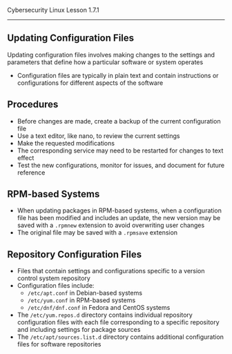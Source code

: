 Cybersecurity Linux Lesson 1.7.1
___
## Updating Configuration Files
Updating configuration files involves making changes to the settings and parameters that define how a particular software or system operates  
- Configuration files are typically in plain text and contain instructions or configurations for different aspects of the software

## Procedures  
- Before changes are made, create a backup of the current configuration file  
- Use a text editor, like nano, to review the current settings  
- Make the requested modifications  
- The corresponding service may need to be restarted for changes to text effect  
- Test the new configurations, monitor for issues, and document for future reference

## RPM-based Systems  
- When updating packages in RPM-based systems, when a configuration file has been modified and includes an update, the new version may be saved with a `.rpmnew` extension to avoid overwriting user changes  
- The original file may be saved with a `.rpmsave` extension

## Repository Configuration Files  
- Files that contain settings and configurations specific to a version control system repository  
- Configuration files include:  
	- `/etc/apt.conf` in Debian-based systems  
	-  `/etc/yum.conf` in RPM-based systems  
	- `/etc/dnf/dnf.conf` in Fedora and CentOS systems  
- The `/etc/yum.repos.d` directory contains individual repository configuration files with each file corresponding to a specific repository and including settings for package sources  
- The `/etc/apt/sources.list.d` directory contains additional configuration files for software repositories